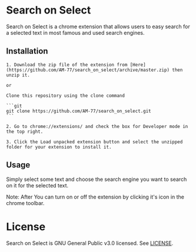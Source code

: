 # Search on Select

Search on Select is a chrome extension that allows users to easy search for a selected text in most famous and used search engines.


## Installation

    1. Download the zip file of the extension from [Here](https://github.com/AM-77/search_on_select/archive/master.zip) then unzip it.

    or

    Clone this repository using the clone command 

    ```git
    git clone https://github.com/AM-77/search_on_select.git
    ```

    2. Go to chrome://extensions/ and check the box for Developer mode in the top right.

    3. Click the Load unpacked extension button and select the unzipped folder for your extension to install it.


## Usage

Simply select some text and choose the search engine you want to search on it for the selected text.

Note: After You can turn on or off the extension by clicking it's icon in the chrome toolbar.


# License

Search on Select is GNU General Public v3.0 licensed. See [LICENSE](LICENSE.md).